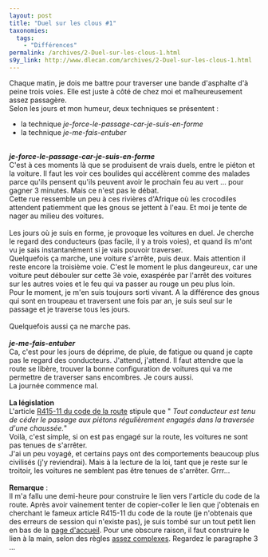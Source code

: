 ```yaml
---
layout: post
title: "Duel sur les clous #1"
taxonomies: 
  tags: 
    - "Différences"
permalink: /archives/2-Duel-sur-les-clous-1.html
s9y_link: http://www.dlecan.com/archives/2-Duel-sur-les-clous-1.html
---
```

Chaque matin, je dois me battre pour traverser une bande d'asphalte d'à peine trois voies. Elle est juste à côté de chez moi et malheureusement assez passagère.<br />
Selon les jours et mon humeur, deux techniques se présentent :<br />
 - la technique <i>je-force-le-passage-car-je-suis-en-forme</i><br />
 - la technique <i>je-me-fais-entuber</i><br />
<br />
<b><i>je-force-le-passage-car-je-suis-en-forme</i></b><br />
C'est à ces moments là que se produisent de vrais duels, entre le piéton et la voiture. Il faut les voir ces boulides qui accélèrent comme des malades parce qu'ils pensent qu'ils peuvent avoir le prochain feu au vert ... pour gagner 3 minutes. Mais ce n'est pas le débat.<br />
Cette rue ressemble un peu à ces rivières d'Afrique où les crocodiles attendent patiemment que les gnous se jettent à l'eau. Et moi je tente de nager au milieu des voitures.<br />
<br />
Les jours où je suis en forme, je provoque les voitures en duel. Je cherche le regard des conducteurs (pas facile, il y a trois voies), et quand ils m'ont vu je sais instantanément si je vais pouvoir traverser.<br />
Quelquefois ça marche, une voiture s'arrête, puis deux. Mais attention il reste encore la troisième voie. C'est le moment le plus dangeureux, car une voiture peut débouler sur cette 3è voie, exaspérée par l'arrêt des voitures sur les autres voies et le feu qui va passer au rouge un peu plus loin.<br />
Pour le moment, je m'en suis toujours sorti vivant. A la différence des gnous qui sont en troupeau et traversent une fois par an, je suis seul sur le passage et je traverse tous les jours.<br />
<br />
Quelquefois aussi ça ne marche pas.<br />
<br />
<b><i>je-me-fais-entuber</i></b><br />
Ca, c'est pour les jours de déprime, de pluie, de fatigue ou quand je capte pas le regard des conducteurs. J'attend, j'attend. Il faut attendre que la route se libère, trouver la bonne configuration de voitures qui va me permettre de traverser sans encombres. Je cours aussi.<br />
La journée commence mal.<br />
<br />
<b>La législation</b><br />
L'article <a href="http://www.legifrance.gouv.fr/WAspad/UnArticleDeCode?code=CROUTENR.rcv&amp;art=R415-11">R415-11 du code de la route</a> stipule que "<i> Tout conducteur est tenu de céder le passage aux piétons régulièrement engagés dans la traversée d'une chaussée.</i>"<br />
Voilà, c'est simple, si on est pas engagé sur la route, les voitures ne sont pas tenues de s'arrêter.<br />
J'ai un peu voyagé, et certains pays ont des comportements beaucoup plus civilisés (j'y reviendrai). Mais à la lecture de la loi, tant que je reste sur le troitoir, les voitures ne semblent pas être tenues de s'arrêter. Grrr...<br />
<br />
<b>Remarque</b> :<br />
Il m'a fallu une demi-heure pour construire le lien vers l'article du code de la route. Après avoir vainement tenter de copier-coller le lien que j'obtenais en cherchant le fameux article R415-11 du code de la route (je n'obtenais que des erreurs de session qui n'existe pas), je suis tombé sur un tout petit lien en bas de la <a href="http://www.legifrance.gouv.fr/html/index.html">page d'accueil</a>. Pour une obscure raison, il faut construire le lien à la main, selon des règles <a href="http://www.legifrance.gouv.fr/html/liens/etablir_lien.htm">assez complexes</a>. Regardez le paragraphe 3 ...
